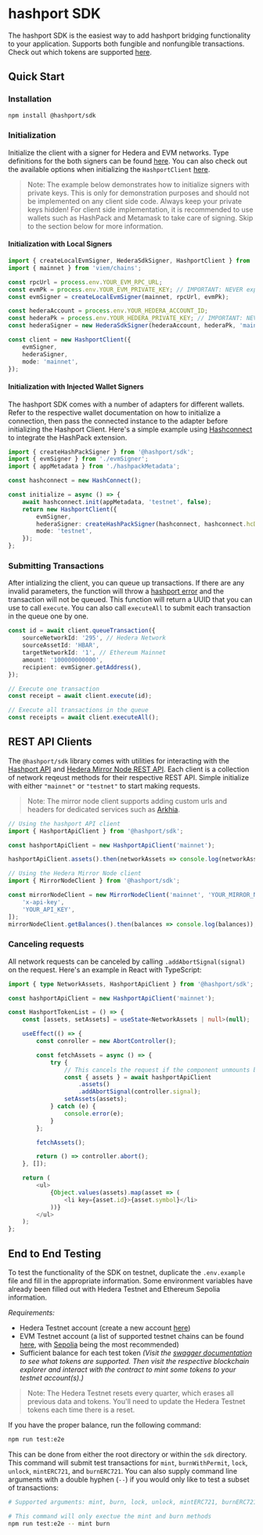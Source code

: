 # hashport SDK

The hashport SDK is the easiest way to add hashport bridging functionality to your application. Supports both fungible and nonfungible transactions. Check out which tokens are supported [here](https://www.hashport.network/token-list/).

## Quick Start

### Installation

```bash
npm install @hashport/sdk
```

### Initialization

Initialize the client with a signer for Hedera and EVM networks. Type definitions for the both signers can be found [here](./lib/types/signers/). You can also check out the available options when initializing the `HashportClient` [here](./lib/types/index.ts).

> Note: The example below demonstrates how to initialize signers with private keys. This is only for demonstration purposes and should not be implemented on any client side code. Always keep your private keys hidden! For client side implementation, it is recommended to use wallets such as HashPack and Metamask to take care of signing. Skip to the section below for more information.

#### Initialization with Local Signers

```ts
import { createLocalEvmSigner, HederaSdkSigner, HashportClient } from '@hashport/sdk';
import { mainnet } from 'viem/chains';

const rpcUrl = process.env.YOUR_EVM_RPC_URL;
const evmPk = process.env.YOUR_EVM_PRIVATE_KEY; // IMPORTANT: NEVER expose your private key on the client side
const evmSigner = createLocalEvmSigner(mainnet, rpcUrl, evmPk);

const hederaAccount = process.env.YOUR_HEDERA_ACCOUNT_ID;
const hederaPk = process.env.YOUR_HEDERA_PRIVATE_KEY; // IMPORTANT: NEVER expose your private key on the client side
const hederaSigner = new HederaSdkSigner(hederaAccount, hederaPk, 'mainnet');

const client = new HashportClient({
    evmSigner,
    hederaSigner,
    mode: 'mainnet',
});
```

#### Initialization with Injected Wallet Signers

The hashport SDK comes with a number of adapters for different wallets. Refer to the respective wallet documentation on how to initialize a connection, then pass the connected instance to the adapter before initializing the Hashport Client. Here's a simple example using [Hashconnect](https://github.com/Hashpack/hashconnect) to integrate the HashPack extension.

```ts
import { createHashPackSigner } from '@hashport/sdk';
import { evmSigner } from './evmSigner';
import { appMetadata } from './hashpackMetadata';

const hashconnect = new HashConnect();

const initialize = async () => {
    await hashconnect.init(appMetadata, 'testnet', false);
    return new HashportClient({
        evmSigner,
        hederaSigner: createHashPackSigner(hashconnect, hashconnect.hcData.pairingData[0]),
        mode: 'testnet',
    });
};
```

### Submitting Transactions

After intializing the client, you can queue up transactions. If there are any invalid parameters, the function will throw a [hashport error](./lib/utils/error.ts) and the transaction will not be queued. This function will return a UUID that you can use to call `execute`. You can also call `executeAll` to submit each transaction in the queue one by one.

```ts
const id = await client.queueTransaction({
    sourceNetworkId: '295', // Hedera Network
    sourceAssetId: 'HBAR',
    targetNetworkId: '1', // Ethereum Mainnet
    amount: '100000000000',
    recipient: evmSigner.getAddress(),
});

// Execute one transaction
const receipt = await client.execute(id);

// Execute all transactions in the queue
const receipts = await client.executeAll();
```

## REST API Clients

The `@hashport/sdk` library comes with utilities for interacting with the [Hashport API](https://mainnet.api.hashport.network/swagger/index.html#/) and [Hedera Mirror Node REST API](https://docs.hedera.com/hedera/sdks-and-apis/rest-api). Each client is a collection of network reqeust methods for their respective REST API. Simple initialize with either `"mainnet"` or `"testnet"` to start making requests.

> Note: The mirror node client supports adding custom urls and headers for dedicated services such as [Arkhia](https://docs.arkhia.io/).

```ts
// Using the hashport API client
import { HashportApiClient } from '@hashport/sdk';

const hashportApiClient = new HashportApiClient('mainnet');

hashportApiClient.assets().then(networkAssets => console.log(networkAssets));

// Using the Hedera Mirror Node client
import { MirrorNodeClient } from '@hashport/sdk';

const mirrorNodeClient = new MirrorNodeClient('mainnet', 'YOUR_MIRROR_NODE_URL', [
    'x-api-key',
    'YOUR_API_KEY',
]);
mirrorNodeClient.getBalances().then(balances => console.log(balances));
```

### Canceling requests

All network requests can be canceled by calling `.addAbortSignal(signal)` on the request. Here's an example in React with TypeScript:

```ts
import { type NetworkAssets, HashportApiClient } from '@hashport/sdk';

const hashportApiClient = new HashportApiClient('mainnet');

const HashportTokenList = () => {
    const [assets, setAssets] = useState<NetworkAssets | null>(null);

    useEffect(() => {
        const conroller = new AbortController();

        const fetchAssets = async () => {
            try {
                // This cancels the request if the component unmounts before the request resolves.
                const { assets } = await hashportApiClient
                    .assets()
                    .addAbortSignal(controller.signal);
                setAssets(assets);
            } catch (e) {
                console.error(e);
            }
        };

        fetchAssets();

        return () => controller.abort();
    }, []);

    return (
        <ul>
            {Object.values(assets).map(asset => (
                <li key={asset.id}>{asset.symbol}</li>
            ))}
        </ul>
    );
};
```

## End to End Testing

To test the functionality of the SDK on testnet, duplicate the `.env.example` file and fill in the appropriate information. Some environment variables have already been filled out with Hedera Testnet and Ethereum Sepolia information.

_Requirements:_

-   Hedera Testnet account (create a new account [here](https://portal.hedera.com/register))
-   EVM Testnet account (a list of supported testnet chains can be found [here](<(https://testnet.api.hashport.network/swagger/index.html#/networks)>), with [Sepolia](https://sepolia.dev/) being the most recommended)
-   Sufficient balance for each test token _(Visit the [swagger documentation](https://testnet.api.hashport.network/swagger/index.html#/assets) to see what tokens are supported. Then visit the respective blockchain explorer and interact with the contract to mint some tokens to your testnet account(s).)_

> Note: The Hedera Testnet resets every quarter, which erases all previous data and tokens. You'll need to update the Hedera Testnet tokens each time there is a reset.

If you have the proper balance, run the following command:

```bash
npm run test:e2e
```

This can be done from either the root directory or within the `sdk` directory. This command will submit test transactions for `mint`, `burnWithPermit`, `lock`, `unlock`, `mintERC721`, and `burnERC721`. You can also supply command line arguments with a double hyphen (`--`) if you would only like to test a subset of transactions:

```bash
# Supported arguments: mint, burn, lock, unlock, mintERC721, burnERC721

# This command will only exectue the mint and burn methods
npm run test:e2e -- mint burn
```
